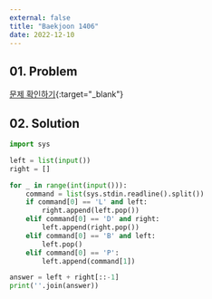 ```yaml
---
external: false
title: "Baekjoon 1406"
date: 2022-12-10
---
```


## 01. Problem

[문제 확인하기](https://www.acmicpc.net/problem/1406){:target="_blank"}

## 02. Solution

```Python
import sys

left = list(input())
right = []

for _ in range(int(input())):
    command = list(sys.stdin.readline().split())
    if command[0] == 'L' and left:
        right.append(left.pop())
    elif command[0] == 'D' and right:
        left.append(right.pop())
    elif command[0] == 'B' and left:
        left.pop()
    elif command[0] == 'P':
        left.append(command[1])

answer = left + right[::-1]
print(''.join(answer))
```
